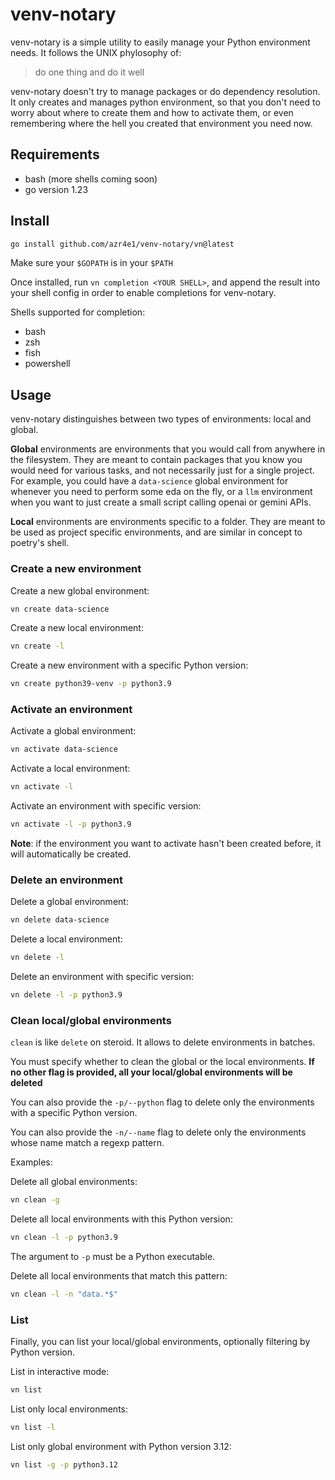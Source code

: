 # venv-notary

venv-notary is a simple utility to easily manage your Python environment needs. It follows the UNIX phylosophy of:

> do one thing and do it well

venv-notary doesn't try to manage packages or do dependency resolution. It only creates and manages python environment, so that you don't need to worry about where to create them and how to activate them, or even remembering where the hell you created that environment you need now.

## Requirements

- bash (more shells coming soon)
- go version 1.23

## Install

```bash
go install github.com/azr4e1/venv-notary/vn@latest
```

Make sure your `$GOPATH` is in your `$PATH`

Once installed, run `vn completion <YOUR SHELL>`, and append the result into your shell config in order to enable completions for venv-notary.

Shells supported for completion:

- bash
- zsh
- fish
- powershell

## Usage

venv-notary distinguishes between two types of environments: local and global.

**Global** environments are environments that you would call from anywhere in the filesystem. They are meant to contain packages that you know you would need for various tasks, and not necessarily just for a single project. For example, you could have a `data-science` global environment for whenever you need to perform some eda on the fly, or a `llm` environment when you want to just create a small script calling openai or gemini APIs.

**Local** environments are environments specific to a folder. They are meant to be used as project specific environments, and are similar in concept to poetry's shell.

### Create a new environment

Create a new global environment:

```bash
vn create data-science
```


Create a new local environment:

```bash
vn create -l
````


Create a new environment with a specific Python version:

```bash
vn create python39-venv -p python3.9
```

### Activate an environment

Activate a global environment:

```bash
vn activate data-science
```

Activate a local environment:

```bash
vn activate -l
```

Activate an environment with specific version:

```bash
vn activate -l -p python3.9
```

**Note**: if the environment you want to activate hasn't been created before, it will automatically be created.

### Delete an environment

Delete a global environment:

```bash
vn delete data-science
```

Delete a local environment:

```bash
vn delete -l
```

Delete an environment with specific version:

```bash
vn delete -l -p python3.9
```

### Clean local/global environments

`clean` is like `delete` on steroid. It allows to delete environments in batches.

You must specify whether to clean the global or the local environments. **If no other flag is provided, all your local/global environments will be deleted**

You can also provide the `-p/--python` flag to delete only the environments with a specific Python version.

You can also provide the `-n/--name` flag to delete only the environments whose name match a regexp pattern.

Examples:

Delete all global environments:

```bash
vn clean -g
```

Delete all local environments with this Python version:

```bash
vn clean -l -p python3.9
```
The argument to `-p` must be a Python executable.


Delete all local environments that match this pattern:

```bash
vn clean -l -n "data.*$"
```

### List

Finally, you can list your local/global environments, optionally filtering by Python version.

List in interactive mode:

```bash
vn list
```

List only local environments:

```bash
vn list -l
```

List only global environment with Python version 3.12:

```bash
vn list -g -p python3.12
```
